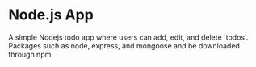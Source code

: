 ﻿# Node.js App

A simple Nodejs todo app where users can add, edit, and delete 'todos'.
Packages such as node, express, and mongoose and be downloaded through npm.








